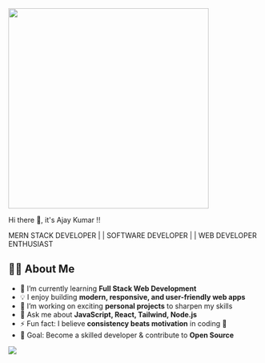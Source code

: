 <img src="https://camo.githubusercontent.com/b37efb7bfa86abae8c3cb3e8b6c7c6d7e31c55b396804a955f3d71f4013e3e13/68747470733a2f2f6d69726f2e6d656469756d2e636f6d2f6d61782f313430302f312a675f5f6a6965734c52496643526566564736395066772e676966" width="400" />

Hi there 👋, it's Ajay Kumar !!

MERN STACK DEVELOPER | | SOFTWARE DEVELOPER | | WEB DEVELOPER ENTHUSIAST

## 👨‍💻 About Me  

- 🌱 I’m currently learning **Full Stack Web Development**  
- 💡 I enjoy building **modern, responsive, and user-friendly web apps**  
- 🔭 I’m working on exciting **personal projects** to sharpen my skills  
- 💬 Ask me about **JavaScript, React, Tailwind, Node.js**  
- ⚡ Fun fact: I believe **consistency beats motivation** in coding 🚀  
- 🎯 Goal: Become a skilled developer & contribute to **Open Source**  

<img src="https://camo.githubusercontent.com/d23aea8b72c5758f4eaf1fa64c2df624d925942f5d3bcfaf4cb1f22ef8424356/68747470733a2f2f6769746875622d726561646d652d73746174732e76657263656c2e6170702f6170692f746f702d6c616e67732f3f757365726e616d653d7072616a6a616c64686172267468656d653d7261646963616c"/>
